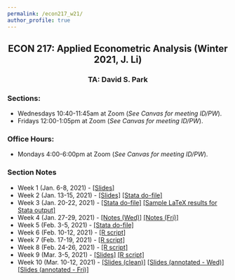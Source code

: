 ```yaml
---
permalink: /econ217_w21/
author_profile: true
---
```


<center> <h2> ECON 217: Applied Econometric Analysis (Winter 2021, J. Li)</h2> </center>
<center> <h3> TA: David S. Park </h3> </center>

### Sections: 
- Wednesdays 10:40-11:45am at Zoom (*See Canvas for meeting ID/PW*).
- Fridays 12:00-1:05pm at Zoom (*See Canvas for meeting ID/PW*).

### Office Hours: 
- Mondays 4:00-6:00pm at Zoom (*See Canvas for meeting ID/PW*).

### Section Notes
- Week 1 (Jan. 6-8, 2021) - [[Slides]](/files/teaching/Econ217_W21_SectionNotes_Wk1.pdf) 
- Week 2 (Jan. 13-15, 2021) - [[Slides]](/files/teaching/Econ217_W21_SectionNotes_Wk2.pdf) [[Stata do-file]](/files/teaching/Econ217_W21_Section2.do)
- Week 3 (Jan. 20-22, 2021) - [[Stata do-file]](/files/teaching/Econ217_W21_Section3.do) [[Sample LaTeX results for Stata output]](/files/teaching/Econ217_StataResults_sample.zip)
- Week 4 (Jan. 27-29, 2021) - [[Notes (Wed)]](/files/teaching/Econ217_W21_SectionNotes_Wk4_1Wed.pdf) [[Notes (Fri)]](/files/teaching/Econ217_W21_SectionNotes_Wk4_2Fri.pdf)
- Week 5 (Feb. 3-5, 2021) - [[Stata do-file]](/files/teaching/Econ217_W21_Section5.do)
- Week 6 (Feb. 10-12, 2021) - [[R script]](/files/teaching/Econ217_W21_Section6.R)
- Week 7 (Feb. 17-19, 2021) - [[R script]](/files/teaching/Econ217_W21_Section7.R)
- Week 8 (Feb. 24-26, 2021) - [[R script]](/files/teaching/Econ217_W21_Section8.R)
- Week 9 (Mar. 3-5, 2021) - [[Slides]](/files/teaching/Econ217_W21_SectionNotes_Wk9.pdf) [[R script]](/files/teaching/Econ217_W21_Section9.R)
- Week 10 (Mar. 10-12, 2021) - [[Slides (clean)]](/files/teaching/Econ217_W21_SectionNotes_Wk10.pdf)  [[Slides (annotated - Wed)]](/files/teaching/Econ217_W21_SectionNotes_Wk10_1.pdf)  [[Slides (annotated - Fri)]](/files/teaching/Econ217_W21_SectionNotes_Wk10_2.pdf)
